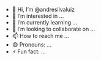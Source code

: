 - 👋 Hi, I’m @andresilvaluiz
- 👀 I’m interested in ...
- 🌱 I’m currently learning ...
- 💞️ I’m looking to collaborate on ...
- 📫 How to reach me ...
- 😄 Pronouns: ...
- ⚡ Fun fact: ...

<!---
andresilvaluiz/andresilvaluiz is a ✨ special ✨ repository because its `README.md` (this file) appears on your GitHub profile.
You can click the Preview link to take a look at your changes.
--->
